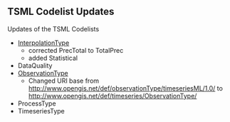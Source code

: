 ## TSML Codelist Updates

Updates of the TSML Codelists
- [InterpolationType](https://github.com/opengeospatial/timeseriesML/blob/master/Codelists/Fix/InterpolationTypeUpdate.ttl)
  - corrected PrecTotal to TotalPrec
  - added Statistical
- DataQuality
- [ObservationType](https://github.com/opengeospatial/timeseriesML/blob/master/Codelists/Fix/ObservationTypeUpdate.ttl)
  - Changed URI base from http://www.opengis.net/def/observationType/timeseriesML/1.0/ to http://www.opengis.net/def/timeseries/ObservationType/
- ProcessType
- TimeseriesType
